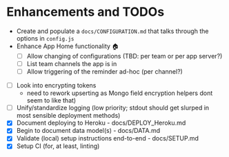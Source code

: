 # Enhancements and TODOs

- Create and populate a `docs/CONFIGURATION.md` that talks through the options in `config.js`
- Enhance App Home functionality :house:
  - [ ] Allow changing of configurations (TBD: per team or per app server?)
  - [ ] List team channels the app is in
  - [ ] Allow triggering of the reminder ad-hoc (per channel?)
- [ ] Look into encrypting tokens
  - need to rework upserting as Mongo field encryption helpers dont seem to like that)
- [ ] Unify/standardize logging (low priority; stdout should get slurped in most sensible deployment methods)
- [x] Document deploying to Heroku - docs/DEPLOY_Heroku.md
- [x] Begin to document data model(s) - docs/DATA.md
- [x] Validate (local) setup instructions end-to-end - docs/SETUP.md
- [x] Setup CI (for, at least, linting)